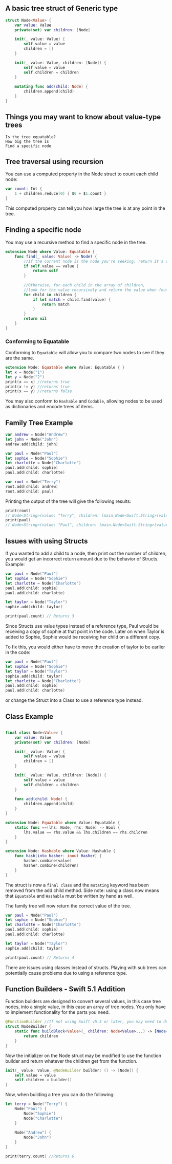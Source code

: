 ## A basic tree struct of Generic type

```swift
struct Node<Value> {
    var value: Value
    private(set) var children: [Node]

    init(_ value: Value) {
        self.value = value
        children = []
    }

    init(_ value: Value, children: [Node]) {
        self.value = value
        self.children = children
    }
    
    mutating func add(child: Node) {
        children.append(child)
    }
}

```

## Things you may want to know about value-type trees

	Is the tree equatable?
	How big the tree is
	Find a specific node
	
## Tree traversal using recursion
You can use a computed property in the Node struct to count each child node:
```swift
var count: Int {
    1 + children.reduce(0) { $0 + $1.count }
}

```
This computed property can tell you how large the tree is at any point in the tree.

## Finding a specific node
You may use a recursive method to find a specific node in the tree.
```swift
extension Node where Value: Equatable {
    func find(_ value: Value) -> Node? {
        //If the current node is the node you're seeking, return it's value
        if self.value == value {
            return self
        }
		
        //Otherwise, for each child in the array of children,
        //look for the value recursively and return the value when found
        for child in children {
            if let match = child.find(value) {
                return match
            }
        }		
        return nil
    }
}
```

### Conforming to Equatable
Conforming to `Equatable` will allow you to compare two nodes to see if they are the same.
	
```swift
extension Node: Equatable where Value: Equatable { }
let x = Node("1")
let y = Node("2")
print(x == x) //returns true
print(x != y) //returns true
print(x == y) //returns false
```

You may also conform to `Hashable` and `Codable`, allowing nodes to be used as dictionaries and encode trees of items.

## Family Tree Example
```swift
var andrew = Node("Andrew")
let john = Node("John")
andrew.add(child: john)

var paul = Node("Paul")
let sophie = Node("Sophie")
let charlotte = Node("Charlotte")
paul.add(child: sophie)
paul.add(child: charlotte)

var root = Node("Terry")
root.add(child: andrew)
root.add(child: paul)
```

Printing the output of the tree will give the following results:
```swift
print(root)
// Node<String>(value: "Terry", children: [main.Node<Swift.String>(value: "Andrew", children: [main.Node<Swift.String>(value: "John", children: [])]), main.Node<Swift.String>(value: "Paul", children: [main.Node<Swift.String>(value: "Sophie", children: []), main.Node<Swift.String>(value: "Charlotte", children: [])])])
print(paul)
// Node<String>(value: "Paul", children: [main.Node<Swift.String>(value: "Sophie", children: []), main.Node<Swift.String>(value: "Charlotte", children: [])])
```

## Issues with using Structs

If you wanted to add a child to a node, then print out the number of children, you would get an incorrect return amount due to the behavior of Structs.
Example:
```swift
var paul = Node("Paul")
let sophie = Node("Sophie")
let charlotte = Node("Charlotte")
paul.add(child: sophie)
paul.add(child: charlotte)

let taylor = Node("Taylor")
sophie.add(child: taylor)

print(paul.count) // Returns 3
```

Since Structs use value types instead of a reference type, Paul would be receiving a copy of sophie at that point in the code. Later on when Taylor is added to Sophie, Sophie would be receiving her child on a different copy.

To fix this, you would either have to move the creation of taylor to be earlier in the code:
```swift
var paul = Node("Paul")
let sophie = Node("Sophie")
let taylor = Node("Taylor")
sophie.add(child: taylor)
let charlotte = Node("Charlotte")
paul.add(child: sophie)
paul.add(child: charlotte)
```
or change the Struct into a Class to use a reference type instead.

## Class Example

```swift

final class Node<Value> {
    var value: Value
    private(set) var children: [Node]

    init(_ value: Value) {
        self.value = value
        children = []
    }

    init(_ value: Value, children: [Node]) {
        self.value = value
        self.children = children
    }
    
    func add(child: Node) {
        children.append(child)
    }
}

extension Node: Equatable where Value: Equatable { 
    static func ==(lhs: Node, rhs: Node) -> Bool {
        lhs.value == rhs.value && lhs.children == rhs.children
    }
}

extension Node: Hashable where Value: Hashable { 
    func hash(into hasher: inout Hasher) {
        hasher.combine(value)
        hasher.combine(children)
    }
}

```
The struct is now a `final class` and the `mutating` keyword has been removed from the add child method. Side note: using a class now means that `Equatable` and `Hashable` must be written by hand as well.

The family tree will now return the correct value of the tree.
```swift
var paul = Node("Paul")
let sophie = Node("Sophie")
let charlotte = Node("Charlotte")
paul.add(child: sophie)
paul.add(child: charlotte)

let taylor = Node("Taylor")
sophie.add(child: taylor)

print(paul.count) // Returns 4
```

There are issues using classes instead of structs. Playing with sub trees can potentially cause problems due to using a reference type.

## Function Builders - Swift 5.1 Addition

Function builders are designed to convert several values, in this case tree nodes, into a single value, in this case an array of tree nodes.
You only have to implement functionality for the parts you need.

```swift
@FunctionBuilder //If not using Swift v5.3 or later, you may need to declair as @_functionBuilder
struct NodeBuilder {
    static func buildBlock<Value>(_ children: Node<Value>...) -> [Node<Value>] {
        return children
    }
}
```

Now the initializer on the Node struct may be modified to use the function builder and return whatever the children get from the function.
```swift
init(_ value: Value, @NodeBuilder builder: () -> [Node]) {
    self.value = value
    self.children = builder()
}
```

Now, when building a tree you can do the following:
```swift
let terry = Node("Terry") {
    Node("Paul") {
        Node("Sophie")
        Node("Charlotte")
    }
    
    Node("Andrew") {
        Node("John")
    }
}

print(terry.count) //Returns 6
```
